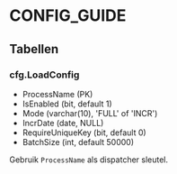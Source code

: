 # CONFIG_GUIDE

## Tabellen
### cfg.LoadConfig
- ProcessName (PK)
- IsEnabled (bit, default 1)
- Mode (varchar(10), 'FULL' of 'INCR')
- IncrDate (date, NULL)
- RequireUniqueKey (bit, default 0)
- BatchSize (int, default 50000)

Gebruik `ProcessName` als dispatcher sleutel.

